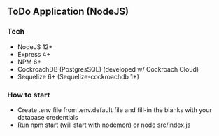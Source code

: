 ## ToDo Application (NodeJS)

### Tech

-   NodeJS 12+
-   Express 4+
-   NPM 6+
-   CockroachDB (PostgresSQL) (developed w/ Cockroach Cloud)
-   Sequelize 6+ (Sequelize-cockroachdb 1+)

### How to start

-   Create .env file from .env.default file and fill-in the blanks with your database credentials
-   Run npm start (will start with nodemon) or node src/index.js
